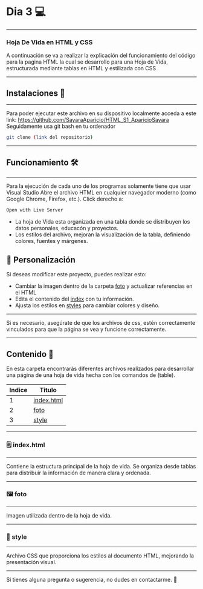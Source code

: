 # Dia 3 💻
---
### Hoja De Vida en HTML y CSS
A continuación se va a realizar la explicación del funcionamiento del código para la pagina HTML la cual se desarrollo para una Hoja de Vida, estructurada mediante tablas en HTML y estilizada con CSS

--- 
## Instalaciones 🔩
---
Para poder ejecutar este archivo en su dispositivo localmente acceda a este link: https://github.com/SayaraAparicio/HTML_S1_AparicioSayara
Seguidamente usa git bash en tu ordenador
```bash
git clone (link del repositorio)
```

---
## Funcionamiento 🛠️ 

---
Para la ejecución de cada uno de los programas solamente tiene que usar Visual Studio
Abre el archivo HTML en cualquier navegador moderno (como Google Chrome, Firefox, etc.).
Click derecho a: 

```sh
Open with Live Server
```

- La hoja de Vida esta organizada en una tabla donde se distribuyen los datos personales, educacón y proyectos.
- Los estilos del archivo, mejoran la visualización de la tabla, definiendo colores, fuentes y márgenes.

## 🌟 Personalización
Si deseas modificar este proyecto, puedes realizar esto:

- Cambiar la imagen dentro de la carpeta [foto](foto/foto.png) y actualizar referencias en el HTML
- Edita el contenido del [index](index.html) con tu información.
- Ajusta los estilos en [styles](style) para cambiar colores y diseño.

---

Si es necesario, asegúrate de que los archivos de css, estén correctamente vinculados para que la página se vea y funcione correctamente.

---

## Contenido 📖
En esta carpeta encontrarás diferentes archivos realizados para desarrollar una página de una hoja de vida hecha con los comandos de (table).

| Indice | Titulo  |
|--|--|
| 1 | [index.html](index.html) |
| 2 | [foto](foto) |
| 3 | [style](style) |

---
### 🗒️ index.html
---
Contiene la estructura principal de la hoja de vida. Se organiza desde tablas para distribuir la información de manera clara y ordenada.

---

### 🖼️ foto
---
Imagen utilizada dentro de la hoja de vida.

---
### 🎨 style
---
Archivo CSS que proporciona los estilos al documento HTML, mejorando la presentación visual.

---
Si tienes alguna pregunta o sugerencia, no dudes en contactarme. 🚀
